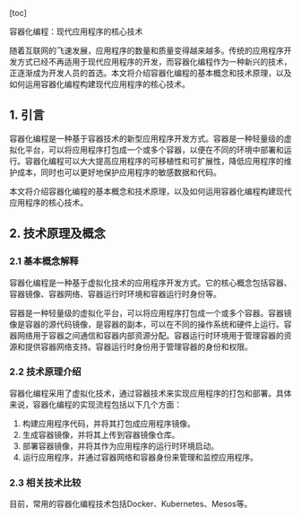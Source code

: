 
[toc]                    
                
                
容器化编程：现代应用程序的核心技术

随着互联网的飞速发展，应用程序的数量和质量变得越来越多。传统的应用程序开发方式已经不再适用于现代应用程序的开发，而容器化编程作为一种新兴的技术，正逐渐成为开发人员的首选。本文将介绍容器化编程的基本概念和技术原理，以及如何运用容器化编程构建现代应用程序的核心技术。

## 1. 引言

容器化编程是一种基于容器技术的新型应用程序开发方式。容器是一种轻量级的虚拟化平台，可以将应用程序打包成一个或多个容器，以便在不同的环境中部署和运行。容器化编程可以大大提高应用程序的可移植性和可扩展性，降低应用程序的维护成本，同时也可以更好地保护应用程序的敏感数据和代码。

本文将介绍容器化编程的基本概念和技术原理，以及如何运用容器化编程构建现代应用程序的核心技术。

## 2. 技术原理及概念

### 2.1 基本概念解释

容器化编程是一种基于虚拟化技术的应用程序开发方式。它的核心概念包括容器、容器镜像、容器网络、容器运行时环境和容器运行时身份等。

容器是一种轻量级的虚拟化平台，可以将应用程序打包成一个或多个容器。容器镜像是容器的源代码镜像，是容器的副本，可以在不同的操作系统和硬件上运行。容器网络用于容器之间通信和容器内部资源分配。容器运行时环境用于管理容器的资源和提供容器网络支持。容器运行时身份用于管理容器的身份和权限。

### 2.2 技术原理介绍

容器化编程采用了虚拟化技术，通过容器技术来实现应用程序的打包和部署。具体来说，容器化编程的实现流程包括以下几个方面：

1. 构建应用程序代码，并将其打包成应用程序镜像。
2. 生成容器镜像，并将其上传到容器镜像仓库。
3. 部署容器镜像，并将其作为应用程序的运行时环境启动。
4. 运行应用程序，并通过容器网络和容器身份来管理和监控应用程序。

### 2.3 相关技术比较

目前，常用的容器化编程技术包括Docker、Kubernetes、Mesos等。

